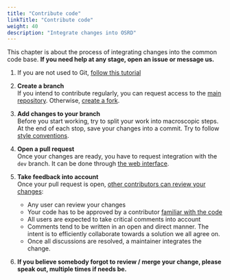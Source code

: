 ```yaml
---
title: "Contribute code"
linkTitle: "Contribute code"
weight: 40
description: "Integrate changes into OSRD"
---
```


This chapter is about the process of integrating changes into the common code base. **If you need help at any stage, open an issue or message us.**

1) If you are not used to Git, [follow this tutorial](https://learngitbranching.js.org/)

2) **Create a branch**  
If you intend to contribute regularly, you can request access to the [main repository](https://github.com/DGEXSolutions/osrd). Otherwise, [create a fork](https://github.com/DGEXSolutions/osrd/fork).

3) **Add changes to your branch**  
Before you start working, try to split your work into macroscopic steps. At the end of each stop, save your changes into a commit. Try to follow [style conventions](../conventions/).

4) **Open a pull request**  
Once your changes are ready, you have to request integration with the `dev` branch. It can be done through [the web interface](https://docs.github.com/en/pull-requests/collaborating-with-pull-requests/proposing-changes-to-your-work-with-pull-requests/creating-a-pull-request).

5) **Take feedback into account**  
Once your pull request is open, [other contributors can review your changes](https://docs.github.com/en/pull-requests/collaborating-with-pull-requests/reviewing-changes-in-pull-requests/about-pull-request-reviews):
   - Any user can review your changes
   - Your code has to be approved by a contributor [familiar with the code](https://github.com/DGEXSolutions/osrd/blob/dev/.github/CODEOWNERS)
   - All users are expected to take critical comments into account
   - Comments tend to be written in an open and direct manner. The intent is to efficiently collaborate towards a solution we all agree on.
   - Once all discussions are resolved, a maintainer integrates the change.

6) **If you believe somebody forgot to review / merge your change, please speak out, multiple times if needs be.**

